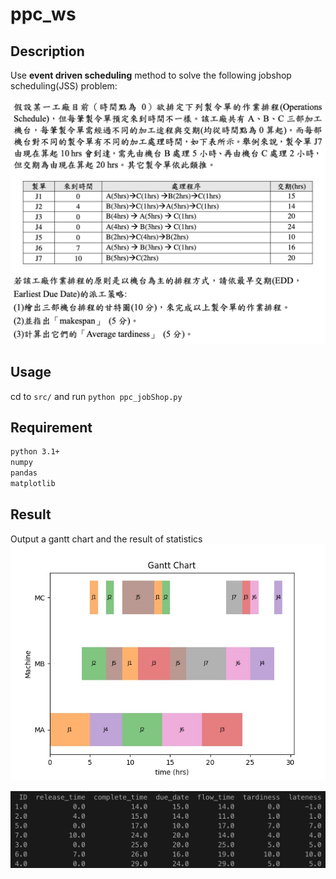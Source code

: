 # ppc_ws

## Description
Use **event driven scheduling** method to solve the following jobshop scheduling(JSS) problem:

![](https://github.com/colinlee0924/ppc_ws/blob/master/img/Screen%20Shot%202020-05-04%20at%2011.44.19%20PM.png)

## Usage
cd to `src/` and run `python ppc_jobShop.py`

## Requirement
```bash
python 3.1+
numpy
pandas
matplotlib
```

## Result
Output a gantt chart and the result of statistics
![](https://github.com/colinlee0924/ppc_ws/blob/master/img/gantt_result.jpg) 

![](https://github.com/colinlee0924/ppc_ws/blob/master/img/order_statistic.png)

